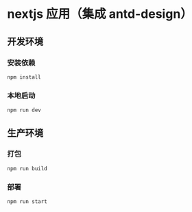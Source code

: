 # nextjs 应用（集成 antd-design）

## 开发环境

### 安装依赖

```
npm install
```

### 本地启动

```
npm run dev
```

## 生产环境

### 打包

```
npm run build
```

### 部署

```
npm run start
```
